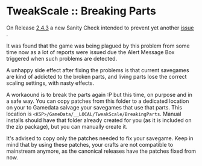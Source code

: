 # TweakScale :: Breaking Parts

On Release [2.4.3](https://forum.kerbalspaceprogram.com/index.php?/topic/179030-14-tweakscale-under-lisias-management-2430-2019-0608/page/16/&tab=comments#comment-3614866) a new Sanity Check intended to prevent yet another [issue](https://github.com/net-lisias-ksp/TweakScale/issues/34) .

It was found that the game was being plagued by this problem from some time now as a lot of reports were issued due the Alert Message Box triggered when such problems are detected.

A unhappy side effect after fixing the problems is that current savegames are kind of addicted to the broken parts, and living parts lose the correct scaling settings, with nasty effects.

A workaound is to break the parts again :P but this time, on purpose and in a safe way. You can copy patches from this folder to a dedicated location on your  to Gamedata salvage your savegames that use that parts. This location is `<KSP>/GameData/__LOCAL/TweakScale/BreakingParts`. Manual installs should have that folder already created for you (as it is included on the zip package), but you can manually create it.

It's advised to copy only the patches needed to fix your savegame. Keep in mind that by using these patches, your crafts are not compatible to mainstream anymore, as the canonical releases have the patches fixed from now.


